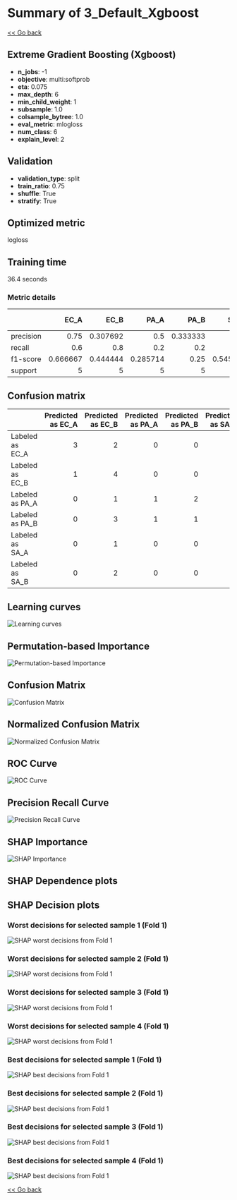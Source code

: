 # Summary of 3_Default_Xgboost

[<< Go back](../README.md)


## Extreme Gradient Boosting (Xgboost)
- **n_jobs**: -1
- **objective**: multi:softprob
- **eta**: 0.075
- **max_depth**: 6
- **min_child_weight**: 1
- **subsample**: 1.0
- **colsample_bytree**: 1.0
- **eval_metric**: mlogloss
- **num_class**: 6
- **explain_level**: 2

## Validation
 - **validation_type**: split
 - **train_ratio**: 0.75
 - **shuffle**: True
 - **stratify**: True

## Optimized metric
logloss

## Training time

36.4 seconds

### Metric details
|           |     EC_A |     EC_B |     PA_A |     PA_B |     SA_A |   SA_B |   accuracy |   macro avg |   weighted avg |   logloss |
|:----------|---------:|---------:|---------:|---------:|---------:|-------:|-----------:|------------:|---------------:|----------:|
| precision | 0.75     | 0.307692 | 0.5      | 0.333333 | 0.5      |      0 |        0.4 |    0.398504 |       0.398504 |   1.54975 |
| recall    | 0.6      | 0.8      | 0.2      | 0.2      | 0.6      |      0 |        0.4 |    0.4      |       0.4      |   1.54975 |
| f1-score  | 0.666667 | 0.444444 | 0.285714 | 0.25     | 0.545455 |      0 |        0.4 |    0.36538  |       0.36538  |   1.54975 |
| support   | 5        | 5        | 5        | 5        | 5        |      5 |        0.4 |   30        |      30        |   1.54975 |


## Confusion matrix
|                 |   Predicted as EC_A |   Predicted as EC_B |   Predicted as PA_A |   Predicted as PA_B |   Predicted as SA_A |   Predicted as SA_B |
|:----------------|--------------------:|--------------------:|--------------------:|--------------------:|--------------------:|--------------------:|
| Labeled as EC_A |                   3 |                   2 |                   0 |                   0 |                   0 |                   0 |
| Labeled as EC_B |                   1 |                   4 |                   0 |                   0 |                   0 |                   0 |
| Labeled as PA_A |                   0 |                   1 |                   1 |                   2 |                   0 |                   1 |
| Labeled as PA_B |                   0 |                   3 |                   1 |                   1 |                   0 |                   0 |
| Labeled as SA_A |                   0 |                   1 |                   0 |                   0 |                   3 |                   1 |
| Labeled as SA_B |                   0 |                   2 |                   0 |                   0 |                   3 |                   0 |

## Learning curves
![Learning curves](learning_curves.png)

## Permutation-based Importance
![Permutation-based Importance](permutation_importance.png)
## Confusion Matrix

![Confusion Matrix](confusion_matrix.png)


## Normalized Confusion Matrix

![Normalized Confusion Matrix](confusion_matrix_normalized.png)


## ROC Curve

![ROC Curve](roc_curve.png)


## Precision Recall Curve

![Precision Recall Curve](precision_recall_curve.png)



## SHAP Importance
![SHAP Importance](shap_importance.png)

## SHAP Dependence plots


## SHAP Decision plots

### Worst decisions for selected sample 1 (Fold 1)
![SHAP worst decisions from Fold 1](learner_fold_0_sample_0_worst_decisions.png)
### Worst decisions for selected sample 2 (Fold 1)
![SHAP worst decisions from Fold 1](learner_fold_0_sample_1_worst_decisions.png)
### Worst decisions for selected sample 3 (Fold 1)
![SHAP worst decisions from Fold 1](learner_fold_0_sample_2_worst_decisions.png)
### Worst decisions for selected sample 4 (Fold 1)
![SHAP worst decisions from Fold 1](learner_fold_0_sample_3_worst_decisions.png)
### Best decisions for selected sample 1 (Fold 1)
![SHAP best decisions from Fold 1](learner_fold_0_sample_0_best_decisions.png)
### Best decisions for selected sample 2 (Fold 1)
![SHAP best decisions from Fold 1](learner_fold_0_sample_1_best_decisions.png)
### Best decisions for selected sample 3 (Fold 1)
![SHAP best decisions from Fold 1](learner_fold_0_sample_2_best_decisions.png)
### Best decisions for selected sample 4 (Fold 1)
![SHAP best decisions from Fold 1](learner_fold_0_sample_3_best_decisions.png)

[<< Go back](../README.md)
